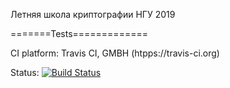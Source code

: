 Летняя школа криптографии НГУ 2019

=======Tests=============

CI platform: Travis CI, GMBH (htpps://travis-ci.org)

Status: [![Build Status](https://travis-ci.org/ilipz/boolfun.svg?branch=test)](https://travis-ci.org/ilipz/boolfun)

